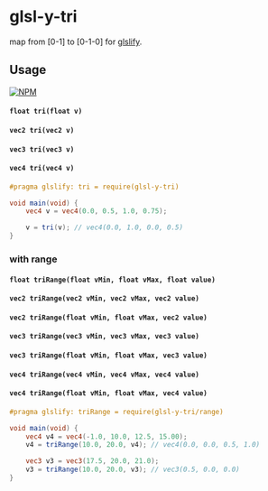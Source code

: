 # glsl-y-tri

map from [0-1] to [0-1-0] for [glslify](http://github.com/chrisdickinson/glslify).

## Usage

[![NPM](https://nodei.co/npm/glsl-y-tri.png?mini=true)](https://nodei.co/npm/glsl-y-tri/)

#### `float tri(float v)`
#### `vec2 tri(vec2 v)`
#### `vec3 tri(vec3 v)`
#### `vec4 tri(vec4 v)`

```glsl
#pragma glslify: tri = require(glsl-y-tri)

void main(void) {
    vec4 v = vec4(0.0, 0.5, 1.0, 0.75);

    v = tri(v); // vec4(0.0, 1.0, 0.0, 0.5)
}
```

### with range

#### `float triRange(float vMin, float vMax, float value)`

#### `vec2 triRange(vec2 vMin, vec2 vMax, vec2 value)`
#### `vec2 triRange(float vMin, float vMax, vec2 value)`

#### `vec3 triRange(vec3 vMin, vec3 vMax, vec3 value)`
#### `vec3 triRange(float vMin, float vMax, vec3 value)`

#### `vec4 triRange(vec4 vMin, vec4 vMax, vec4 value)`
#### `vec4 triRange(float vMin, float vMax, vec4 value)`

```glsl
#pragma glslify: triRange = require(glsl-y-tri/range)

void main(void) {
    vec4 v4 = vec4(-1.0, 10.0, 12.5, 15.00);
    v4 = triRange(10.0, 20.0, v4); // vec4(0.0, 0.0, 0.5, 1.0)

    vec3 v3 = vec3(17.5, 20.0, 21.0);
    v3 = triRange(10.0, 20.0, v3); // vec3(0.5, 0.0, 0.0)
}
```